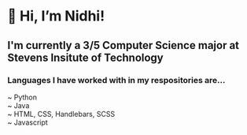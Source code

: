 <h1>👋 Hi, I’m Nidhi! </h1>

<h2>I'm currently a 3/5 Computer Science major at Stevens Insitute of Technology</h2>
<h3> Languages I have worked with in my respositories are... </h3>
<p>
~ Python <br>
~ Java <br>
~ HTML, CSS, Handlebars, SCSS <br>
~ Javascript <br>
</p>
